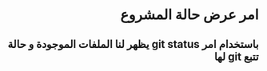 # <div dir = rtl>  امر عرض حالة المشروع </div>
## <div dir = rtl>  باستخدام امر git status   يظهر لنا الملفات الموجودة و حالة تتبع git  لها </div>
